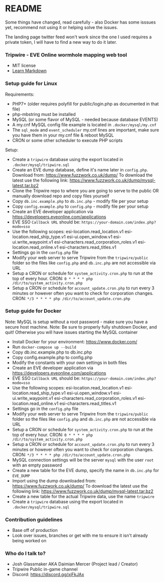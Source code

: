 # README #

Some things have changed, read carefully - also Docker has some isssues yet, recommend not using it or helping solve the issues.

The landing page twitter feed won't work since the one I used requires a private token, I will have to find a new way to do it later.

### Tripwire - EVE Online wormhole mapping web tool ###

* MIT license
* [Learn Markdown](https://bitbucket.org/tutorials/markdowndemo)

### Setup guide for Linux ###

Requirements:

* PHP7+ (older requires polyfill for public/login.php as documented in that file)
* php-mbstring must be installed
* MySQL (or some flavor of MySQL - needed because database EVENTS)
* A my.cnf MySQL config file example is located in `.docker/mysql/my.cnf`
* The `sql_mode` and `event_scheduler` my.cnf lines are important, make sure you have them in your my.cnf file & reboot MySQL
* CRON or some other scheduler to execute PHP scripts

Setup:

* Create a `tripwire` database using the export located in `.docker/mysql/tripwire.sql`
* Create an EVE dump database, define it's name later in `config.php`. Download from: https://www.fuzzwork.co.uk/dump/ To download the latest use the following link: https://www.fuzzwork.co.uk/dump/mysql-latest.tar.bz2
* Clone the Tripwire repo to where you are going to serve to the public OR manually download repo and copy files yourself
* Copy `db.inc.example.php` to `db.inc.php` - modify file per your setup
* Copy `config.example.php` to `config.php` - modify file per your setup
* Create an EVE developer application via https://developers.eveonline.com/applications
* EVE SSO `Callback URL` should be: `https://your-domain.com/index.php?mode=sso`
* Use the following scopes:
esi-location.read_location.v1
esi-location.read_ship_type.v1
esi-ui.open_window.v1
esi-ui.write_waypoint.v1
esi-characters.read_corporation_roles.v1
esi-location.read_online.v1
esi-characters.read_titles.v1
* Settings go in the `config.php` file
* Modify your web server to serve Tripwire from the `tripwire/public` folder so the files like `config.php` and `db.inc.php` are not accessible via URL
* Setup a CRON or schedule for `system_activity.cron.php` to run at the top of every hour. CRON: `0 * * * * php /dir/to/system_activity.cron.php`
* Setup a CRON or schedule for `account_update.cron.php` to run every 3 minutes or however often you want to check for corporation changes. CRON: `*/3 * * * * php /dir/to/account_update.cron.php`

### Setup guide for Docker ###

Note: MySQL is setup without a root password - make sure you have a secure host machine.
Note: Be sure to properly fully shutdown Docker, and quit! Otherwise you will have issues starting the MySQL container

* Install Docker for your environment: https://www.docker.com/
* Run `docker-compose up --build`
* Copy db.inc.example.php to db.inc.php
* Copy config.example.php to config.php
* Modify the constants with your own settings in both files
* Create an EVE developer application via https://developers.eveonline.com/applications
* EVE SSO `Callback URL` should be: `https://your-domain.com/index.php?mode=sso`
* Use the following scopes:
esi-location.read_location.v1
esi-location.read_ship_type.v1
esi-ui.open_window.v1
esi-ui.write_waypoint.v1
esi-characters.read_corporation_roles.v1
esi-location.read_online.v1
esi-characters.read_titles.v1
* Settings go in the `config.php` file
* Modify your web server to serve Tripwire from the `tripwire/public` folder so the files like `config.php` and `db.inc.php` are not accessible via URL
* Setup a CRON or schedule for `system_activity.cron.php` to run at the top of every hour. CRON: `0 * * * * php /dir/to/system_activity.cron.php`
* Setup a CRON or schedule for `account_update.cron.php` to run every 3 minutes or however often you want to check for corporation changes. CRON: `*/3 * * * * php /dir/to/account_update.cron.php`
* MySQL connection settings will be the server `mysql` with the user `root` with an empty password
* Create a new table for the EVE dump, specify the name in `db.inc.php` for `EVE_DUMP`
* Import using the dump downloaded from: https://www.fuzzwork.co.uk/dump/ To download the latest use the following link: https://www.fuzzwork.co.uk/dump/mysql-latest.tar.bz2
* Create a new table for the actual Tripwire data, use the name `tripwire`
* Create a `tripwire` database using the export located in `.docker/mysql/tripwire.sql`

### Contribution guidelines ###

* Base off of production
* Look over issues, branches or get with me to ensure it isn't already being worked on

### Who do I talk to? ###

* Josh Glassmaker AKA Daimian Mercer (Project lead / Creator)
* Tripwire Public in-game channel
* Discord: https://discord.gg/xjFkJAx

